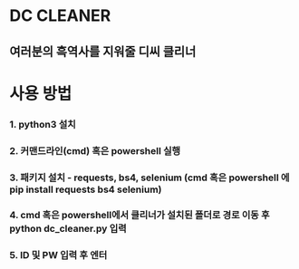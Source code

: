 DC CLEANER
=============

## 여러분의 흑역사를 지워줄 디씨 클리너 

# 사용 방법

### 1. python3 설치 

### 2. 커맨드라인(cmd) 혹은 powershell 실행

### 3. 패키지 설치 - requests, bs4, selenium (cmd 혹은 powershell 에 pip install requests bs4 selenium)

### 4. cmd 혹은 powershell에서 클리너가 설치된 폴더로 경로 이동 후 python dc_cleaner.py 입력

### 5. ID 및 PW 입력 후 엔터 

